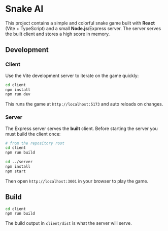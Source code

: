 # Snake AI

This project contains a simple and colorful snake game built with **React** (Vite + TypeScript) and a small **Node.js**/Express server. The server serves the built client and stores a high score in memory.

## Development

### Client

Use the Vite development server to iterate on the game quickly:

```bash
cd client
npm install
npm run dev
```

This runs the game at `http://localhost:5173` and auto reloads on changes.

### Server

The Express server serves the **built** client. Before starting the server you must build the client once:

```bash
# from the repository root
cd client
npm run build

cd ../server
npm install
npm start
```

Then open `http://localhost:3001` in your browser to play the game.

## Build

```bash
cd client
npm run build
```

The build output in `client/dist` is what the server will serve.
